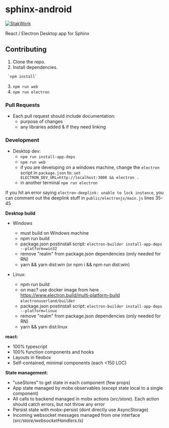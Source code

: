 # sphinx-android

[![StakWork](https://img.shields.io/badge/-StakWork%20Bounty-informational?logo=bitcoin&link=https%3A%2F%2Fsphinx.chat)](https://sphinx.chat)

React / Electron Desktop app for Sphinx

## Contributing

1. Clone the repo.
2. Install dependencies.

```sh
 `npm install`
```

3. `npm run web`
4. `npm run electron`

### Pull Requests

- Each pull request should include documentation:
  - purpose of changes
  - any libraries added & if they need linking

### Development

- Desktop dev:
  - `npm run install-app-deps`
  - `npm run web`
  - if you are developing on a windows machine, change the `electron` script in `package.json` to: `set ELECTRON_DEV_URL=http://localhost:3000 && electron .`
  - in another terminal `npm run electron`

If you hit an error saying `electron-deeplink: unable to lock instance`, you can comment out the deeplink stuff in `public/electronjs/main.js` lines 35-45

**Desktop build**

- Windows

  - must build on Windows machine
  - npm run build
  - package.json postinstall script: `electron-builder install-app-deps --platform=win32`
  - remove "realm" from package.json dependencies (only needed for RN)
  - yarn && yarn dist:win (or npm i && npm run dist:win)

- Linux:
  - npm run build
  - on mac? use docker image from here https://www.electron.build/multi-platform-build `electronuserland/builder`
  - package.json postinstall script: `electron-builder install-app-deps --platform=linux`
  - remove "realm" from package.json dependencies (only needed for RN)
  - yarn && yarn dist:linux

**react:**

- 100% typescript
- 100% function components and hooks
- Layouts in flexbox
- Self-contained, minimal components (each <150 LOC)

**State management:**

- "useStores" to get state in each component (few props)
- App state managed by mobx observables (except state local to a single component)
- All calls to backend managed in mobx actions (_src/store_). Each action should catch errors, but not throw any error
- Persist state with mobx-persist (dont directly use AsyncStorage)
- Incoming websocket messages managed from one interface (_src/store/websocketHandlers.ts_)
